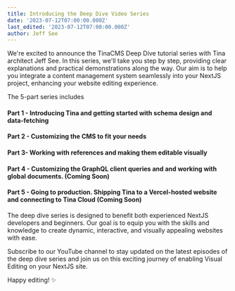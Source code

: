 ```yaml
---
title: Introducing the Deep Dive Video Series
date: '2023-07-12T07:00:00.000Z'
last_edited: '2023-07-12T07:00:00.000Z'
author: Jeff See
---
```


We're excited to announce the TinaCMS Deep Dive tutorial series with Tina architect Jeff See. In this series, we'll take you step by step, providing clear explanations and practical demonstrations along the way. Our aim is to help you integrate a content management system seamlessly into your NextJS project, enhancing your website editing experience.

The 5-part series includes

#### Part 1 - Introducing Tina and getting started with schema design and data-fetching

<Youtube embedSrc="https://www.youtube.com/embed/PcgnJDILv4w" />

#### Part 2 - Customizing the CMS to fit your needs

<Youtube embedSrc="https://www.youtube.com/embed/amSRwAbgMR0" />

#### Part 3- Working with references and making them editable visually

<Youtube embedSrc="https://youtu.be/embed/amSRwAbgMR0" />

#### Part 4 - Customizing the GraphQL client queries and and working with global documents. (Coming Soon)

#### Part 5 - Going to production. Shipping Tina to a Vercel-hosted website and connecting to Tina Cloud (Coming Soon)

The deep dive series is designed to benefit both experienced NextJS developers and beginners. Our goal is to equip you with the skills and knowledge to create dynamic, interactive, and visually appealing websites with ease.

Subscribe to our YouTube channel to stay updated on the latest episodes of the deep dive series and join us on this exciting journey of enabling Visual Editing on your NextJS site.

Happy editing! ✨
